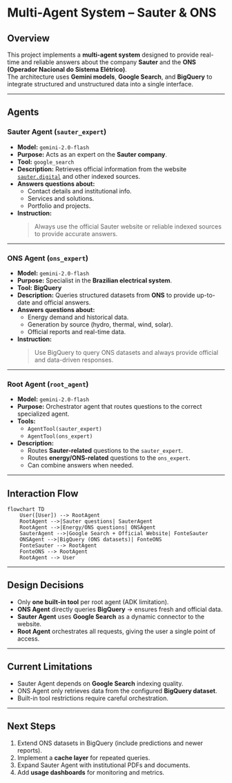 # Multi-Agent System – Sauter & ONS

## Overview
This project implements a **multi-agent system** designed to provide real-time and reliable answers about the company **Sauter** and the **ONS (Operador Nacional do Sistema Elétrico)**.  
The architecture uses **Gemini models**, **Google Search**, and **BigQuery** to integrate structured and unstructured data into a single interface.

---

## Agents

### Sauter Agent (`sauter_expert`)
- **Model:** `gemini-2.0-flash`
- **Purpose:** Acts as an expert on the **Sauter company**.
- **Tool:** `google_search`
- **Description:**
  Retrieves official information from the website [`sauter.digital`](https://sauter.digital) and other indexed sources.
- **Answers questions about:**
  - Contact details and institutional info.
  - Services and solutions.
  - Portfolio and projects.
- **Instruction:**
  > Always use the official Sauter website or reliable indexed sources to provide accurate answers.

---

### ONS Agent (`ons_expert`)
- **Model:** `gemini-2.0-flash`
- **Purpose:** Specialist in the **Brazilian electrical system**.
- **Tool:** **BigQuery**
- **Description:**
  Queries structured datasets from **ONS** to provide up-to-date and official answers.
- **Answers questions about:**
  - Energy demand and historical data.
  - Generation by source (hydro, thermal, wind, solar).
  - Official reports and real-time data.
- **Instruction:**
  > Use BigQuery to query ONS datasets and always provide official and data-driven responses.

---

### Root Agent (`root_agent`)
- **Model:** `gemini-2.0-flash`
- **Purpose:** Orchestrator agent that routes questions to the correct specialized agent.
- **Tools:**
  - `AgentTool(sauter_expert)`
  - `AgentTool(ons_expert)`
- **Description:**
  - Routes **Sauter-related** questions to the `sauter_expert`.
  - Routes **energy/ONS-related** questions to the `ons_expert`.
  - Can combine answers when needed.

---

## Interaction Flow

```mermaid
flowchart TD
    User([User]) --> RootAgent
    RootAgent -->|Sauter questions| SauterAgent
    RootAgent -->|Energy/ONS questions| ONSAgent
    SauterAgent -->|Google Search + Official Website| FonteSauter
    ONSAgent -->|BigQuery (ONS datasets)| FonteONS
    FonteSauter --> RootAgent
    FonteONS --> RootAgent
    RootAgent --> User
````

---

## Design Decisions

* Only **one built-in tool** per root agent (ADK limitation).
* **ONS Agent** directly queries **BigQuery** → ensures fresh and official data.
* **Sauter Agent** uses **Google Search** as a dynamic connector to the website.
* **Root Agent** orchestrates all requests, giving the user a single point of access.

---

## Current Limitations

* Sauter Agent depends on **Google Search** indexing quality.
* ONS Agent only retrieves data from the configured **BigQuery dataset**.
* Built-in tool restrictions require careful orchestration.

---

## Next Steps

1. Extend ONS datasets in BigQuery (include predictions and newer reports).
2. Implement a **cache layer** for repeated queries.
3. Expand Sauter Agent with institutional PDFs and documents.
4. Add **usage dashboards** for monitoring and metrics.
